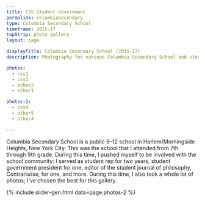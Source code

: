 ```yaml
---
title: CSS Student Government
permalink: columbiasecondary
type: Columbia Secondary School
timeframe: 2015-17
topStrip: photo gallery
layout: page

displayTitle: Columbia Secondary School (2015-17)
description: Photography for various Columbia Secondary School and student government events.

photos:
  - css1
  - css3
  - other2
  - other1

photos-2:
  - css4
  - other5
  - other4

---
```


Columbia Secondary School is a public 6–12 school in Harlem/Morningside Heights, New York City. This was the school that I attended from 7th through 9th grade. During this time, I pushed myself to be involved with the school community: I served as student rep for two years, student government president for one, editor of the student journal of philosophy, Contrariwise, for one, and more. During this time, I also took a whole lot of photos; I've chosen the best for this gallery.

{% include slider-gen.html data=page.photos-2 %}
